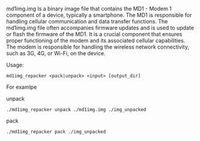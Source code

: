 md1img.img
Is a binary image file that contains the MD1 - Modem 1 component of a device, typically a smartphone.
The MD1 is responsible for handling cellular communication and data transfer functions.
The md1img.img file often accompanies firmware updates and is used to update or flash the firmware of the MD1.
It is a crucial component that ensures proper functioning of the modem and its associated cellular capabilities.
The modem is responsible for handling the wireless network connectivity, such as 3G, 4G, or Wi-Fi, on the device.

Usage:

```md1img_repacker <pack|unpack> <input> [output_dir]```


For examlpe

unpack

```./md1img_repacker unpack ./md1img.img ./img_unpacked```

pack

```./md1img_repacker pack ./img_unpacked```